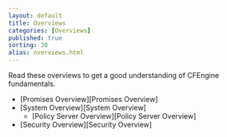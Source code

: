 ```yaml
---
layout: default
title: Overviews
categories: [Overviews]
published: true
sorting: 30
alias: overviews.html
---
```


Read these overviews to get a good understanding of CFEngine fundamentals.

* [Promises Overview][Promises Overview]
* [System Overview][System Overview]
	* [Policy Server Overview][Policy Server Overview]
* [Security Overview][Security Overview]


